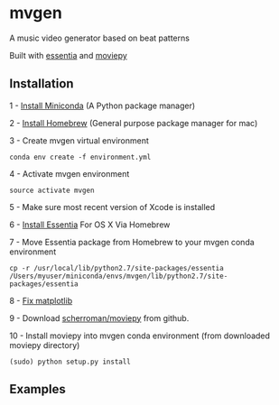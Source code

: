 # mvgen

A music video generator based on beat patterns

Built with [essentia](https://github.com/MTG/essentia) and [moviepy](https://github.com/Zulko/moviepy)

## Installation

1 - [Install Miniconda](http://conda.pydata.org/miniconda.html) (A Python package manager)

2 - [Install Homebrew](http://brew.sh/) (General purpose package manager for mac)

3 - Create mvgen virtual environment

`conda env create -f environment.yml`

4 - Activate mvgen environment

`source activate mvgen`

5 - Make sure most recent version of Xcode is installed

6 - [Install Essentia](http://essentia.upf.edu/documentation/installing.html) For OS X Via Homebrew 

7 - Move Essentia package from Homebrew to your mvgen conda environment

`cp -r /usr/local/lib/python2.7/site-packages/essentia /Users/myuser/miniconda/envs/mvgen/lib/python2.7/site-packages/essentia`

8 - [Fix matplotlib](http://stackoverflow.com/questions/21784641/installation-issue-with-matplotlib-python)

9 - Download [scherroman/moviepy](https://github.com/scherroman/moviepy) from github.

10 - Install moviepy into mvgen conda environment (from downloaded moviepy directory)

`(sudo) python setup.py install`

## Examples

